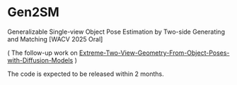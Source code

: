 # Gen2SM
Generalizable Single-view Object Pose Estimation by Two-side Generating and Matching [WACV 2025 Oral]

( The follow-up work on [Extreme-Two-View-Geometry-From-Object-Poses-with-Diffusion-Models](https://github.com/scy639/Extreme-Two-View-Geometry-From-Object-Poses-with-Diffusion-Models)  )

The code is expected to be released within 2 months.
